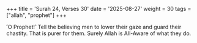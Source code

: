 +++
title = 'Surah 24, Verses 30'
date = '2025-08-27'
weight = 30
tags = ["allah", "prophet"]
+++

˹O Prophet!˺ Tell the believing men to lower their gaze and guard their chastity. That is purer for them. Surely Allah is All-Aware of what they do.